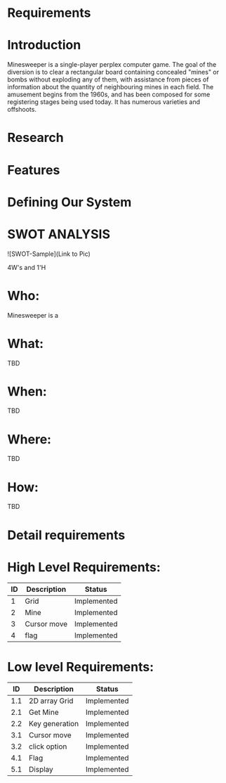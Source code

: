 # Requirements
# Introduction
   Minesweeper is a single-player perplex computer game. The goal of the diversion is to clear a rectangular board containing concealed "mines" or bombs without exploding any of them, with assistance from pieces of information about the quantity of neighbouring mines in each field. The amusement begins from the 1960s, and has been composed for some registering stages being used today. It has numerous varieties and offshoots.

# Research
  

# Features
   

# Defining Our System

# SWOT ANALYSIS
![SWOT-Sample](Link to Pic)

4W's and 1'H
# Who: 
Minesweeper is a 

# What:
TBD

# When:
TBD

# Where:
TBD

# How:
TBD

# Detail requirements
# High Level Requirements:
  ID  | Description | Status
  ----|-------------|------------
   1  |  Grid       | Implemented
   2  |  Mine       | Implemented
   3  |  Cursor move| Implemented
   4  |  flag       | Implemented
   
# Low level Requirements:
  ID   |  Description  | Status
  -----|---------------|-----------
  1.1  | 2D array Grid | Implemented
  2.1  | Get Mine      | Implemented
  2.2  | Key generation| Implemented
  3.1  | Cursor move   | Implemented
  3.2  | click option  | Implemented
  4.1  | Flag          | Implemented
  5.1  | Display       | Implemented
